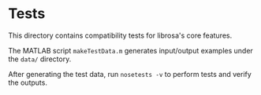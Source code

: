Tests
=======

This directory contains compatibility tests for librosa's core features.

The MATLAB script ``makeTestData.m`` generates input/output examples under the ``data/`` directory.

After generating the test data, run ``nosetests -v`` to perform tests and verify the outputs.
